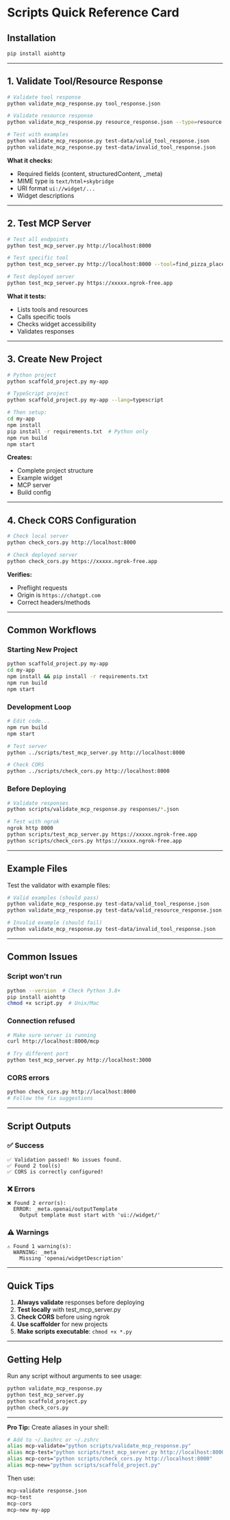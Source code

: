 # Scripts Quick Reference Card

## Installation

```bash
pip install aiohttp
```

---

## 1. Validate Tool/Resource Response

```bash
# Validate tool response
python validate_mcp_response.py tool_response.json

# Validate resource response  
python validate_mcp_response.py resource_response.json --type=resource

# Test with examples
python validate_mcp_response.py test-data/valid_tool_response.json
python validate_mcp_response.py test-data/invalid_tool_response.json
```

**What it checks:**
- Required fields (content, structuredContent, _meta)
- MIME type is `text/html+skybridge`
- URI format `ui://widget/...`
- Widget descriptions

---

## 2. Test MCP Server

```bash
# Test all endpoints
python test_mcp_server.py http://localhost:8000

# Test specific tool
python test_mcp_server.py http://localhost:8000 --tool=find_pizza_places

# Test deployed server
python test_mcp_server.py https://xxxxx.ngrok-free.app
```

**What it tests:**
- Lists tools and resources
- Calls specific tools
- Checks widget accessibility
- Validates responses

---

## 3. Create New Project

```bash
# Python project
python scaffold_project.py my-app

# TypeScript project
python scaffold_project.py my-app --lang=typescript

# Then setup:
cd my-app
npm install
pip install -r requirements.txt  # Python only
npm run build
npm start
```

**Creates:**
- Complete project structure
- Example widget
- MCP server
- Build config

---

## 4. Check CORS Configuration

```bash
# Check local server
python check_cors.py http://localhost:8000

# Check deployed server
python check_cors.py https://xxxxx.ngrok-free.app
```

**Verifies:**
- Preflight requests
- Origin is `https://chatgpt.com`
- Correct headers/methods

---

## Common Workflows

### Starting New Project
```bash
python scaffold_project.py my-app
cd my-app
npm install && pip install -r requirements.txt
npm run build
npm start
```

### Development Loop
```bash
# Edit code...
npm run build
npm start

# Test server
python ../scripts/test_mcp_server.py http://localhost:8000

# Check CORS
python ../scripts/check_cors.py http://localhost:8000
```

### Before Deploying
```bash
# Validate responses
python scripts/validate_mcp_response.py responses/*.json

# Test with ngrok
ngrok http 8000
python scripts/test_mcp_server.py https://xxxxx.ngrok-free.app
python scripts/check_cors.py https://xxxxx.ngrok-free.app
```

---

## Example Files

Test the validator with example files:

```bash
# Valid examples (should pass)
python validate_mcp_response.py test-data/valid_tool_response.json
python validate_mcp_response.py test-data/valid_resource_response.json --type=resource

# Invalid example (should fail)
python validate_mcp_response.py test-data/invalid_tool_response.json
```

---

## Common Issues

### Script won't run
```bash
python --version  # Check Python 3.8+
pip install aiohttp
chmod +x script.py  # Unix/Mac
```

### Connection refused
```bash
# Make sure server is running
curl http://localhost:8000/mcp

# Try different port
python test_mcp_server.py http://localhost:3000
```

### CORS errors
```bash
python check_cors.py http://localhost:8000
# Follow the fix suggestions
```

---

## Script Outputs

### ✅ Success
```
✅ Validation passed! No issues found.
✅ Found 2 tool(s)
✅ CORS is correctly configured!
```

### ❌ Errors
```
❌ Found 2 error(s):
  ERROR: _meta.openai/outputTemplate
    Output template must start with 'ui://widget/'
```

### ⚠️ Warnings
```
⚠️ Found 1 warning(s):
  WARNING: _meta
    Missing 'openai/widgetDescription'
```

---

## Quick Tips

1. **Always validate** responses before deploying
2. **Test locally** with test_mcp_server.py
3. **Check CORS** before using ngrok
4. **Use scaffolder** for new projects
5. **Make scripts executable**: `chmod +x *.py`

---

## Getting Help

Run any script without arguments to see usage:

```bash
python validate_mcp_response.py
python test_mcp_server.py
python scaffold_project.py
python check_cors.py
```

---

**Pro Tip:** Create aliases in your shell:

```bash
# Add to ~/.bashrc or ~/.zshrc
alias mcp-validate="python scripts/validate_mcp_response.py"
alias mcp-test="python scripts/test_mcp_server.py http://localhost:8000"
alias mcp-cors="python scripts/check_cors.py http://localhost:8000"
alias mcp-new="python scripts/scaffold_project.py"
```

Then use:
```bash
mcp-validate response.json
mcp-test
mcp-cors
mcp-new my-app
```
